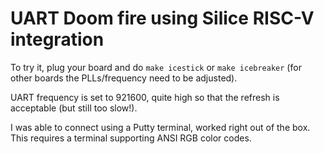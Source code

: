 # UART Doom fire using Silice RISC-V integration

To try it, plug your board and do `make icestick` or `make icebreaker` (for other boards the PLLs/frequency need to be adjusted).

UART frequency is set to 921600, quite high so that the refresh is acceptable (but still too slow!).

I was able to connect using a Putty terminal, worked right out of the box. This requires a terminal supporting ANSI RGB color codes.
